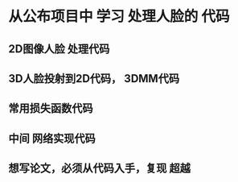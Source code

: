 # 从公布项目中 学习 处理人脸的 代码
## 2D图像人脸 处理代码
## 3D人脸投射到2D代码， 3DMM代码
## 常用损失函数代码
## 中间 网络实现代码
## 想写论文，必须从代码入手，复现 超越
